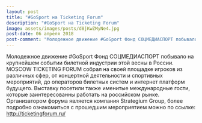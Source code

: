 ```yaml
---
layout: post
title: "#GoSport на Ticketing Forum"
description: "#GoSport на Ticketing Forum"
image: assets/images/posts/d8jKwZMyNe4.jpg
post-date: 06 апреля 2018
post-comment: "Молодежное движение #GoSport Фонд СОЦМЕДИАСПОРТ побывало на крупнейшем событии билетной индустрии этой весны в России!"
---
```

Молодежное движение #GoSport Фонд СОЦМЕДИАСПОРТ побывало на крупнейшем событии билетной индустрии этой весны в России. MOSCOW TICKETING FORUM собрал на своей площадке игроков из различных сфер, от концертной деятельности и спортивных мероприятий, до операторов билетных систем и интернет платформ будущего. Выставку посетили также именитые международные гости, которые заинтересованны работать на российском рынке. Организатором форума является компания Strategium Group, более подробно ознакомиться с прошедшим мероприятием можно по ссылке: http://ticketingforum.ru/